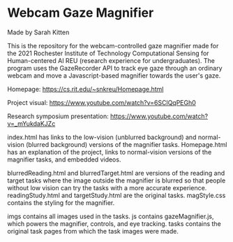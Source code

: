 # Webcam Gaze Magnifier
Made by Sarah Kitten 

This is the repository for the webcam-controlled gaze magnifier made for the 2021 Rochester Institute of Technology Computational Sensing for Human-centered AI REU (research experience for undergraduates).  The program uses the GazeRecorder API to track eye gaze through an ordinary webcam and move a Javascript-based magnifier towards the user's gaze.
 
Homepage: https://cs.rit.edu/~snkreu/Homepage.html

Project visual: https://www.youtube.com/watch?v=6SClQqPEGh0

Research symposium presentation: https://www.youtube.com/watch?v=_mYukdaKJZc

index.html has links to the low-vision (unblurred background) and normal-vision (blurred background) versions of the magnifier tasks.  Homepage.html has an explanation of the project, links to normal-vision versions of the magnifier tasks, and embedded videos.

blurredReading.html and blurredTarget.html are versions of the reading and target tasks where the image outside the magnifier is blurred so that people without low vision can try the tasks with a more accurate experience.  readingStudy.html and targetStudy.html are the original tasks.  magStyle.css contains the styling for the magnifier.

imgs contains all images used in the tasks.  js contains gazeMagnifier.js, which powers the magnifier, controls, and eye tracking.  tasks contains the original task pages from which the task images were made.
